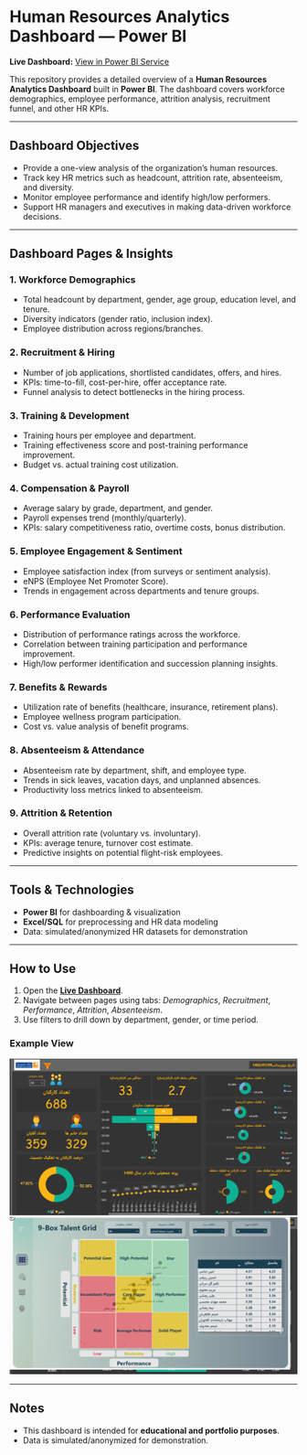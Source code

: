 

#  Human Resources Analytics Dashboard — Power BI

**Live Dashboard:** [View in Power BI Service](https://app.powerbi.com/view?r=eyJrIjoiYTdiMmQwMjgtZDAzMC00ZDQxLThlMDctZDdhMDBlOWMyYmU1IiwidCI6IjljNTRkZmMyLTMxMTktNDVlMC1hYTIzLWE5Nzg5ZDZiNzIyOCIsImMiOjEwfQ==&pageName=ReportSection2157055447745ac30049)

This repository provides a detailed overview of a **Human Resources Analytics Dashboard** built in **Power BI**. The dashboard covers workforce demographics, employee performance, attrition analysis, recruitment funnel, and other HR KPIs.

---

## Dashboard Objectives
- Provide a one-view analysis of the organization’s human resources.
- Track key HR metrics such as headcount, attrition rate, absenteeism, and diversity.
- Monitor employee performance and identify high/low performers.
- Support HR managers and executives in making data-driven workforce decisions.

---

## Dashboard Pages & Insights

### 1. **Workforce Demographics**
- Total headcount by department, gender, age group, education level, and tenure.
- Diversity indicators (gender ratio, inclusion index).
- Employee distribution across regions/branches.

### 2. **Recruitment & Hiring**
- Number of job applications, shortlisted candidates, offers, and hires.
- KPIs: time-to-fill, cost-per-hire, offer acceptance rate.
- Funnel analysis to detect bottlenecks in the hiring process.

### 3. **Training & Development**
- Training hours per employee and department.
- Training effectiveness score and post-training performance improvement.
- Budget vs. actual training cost utilization.

### 4. **Compensation & Payroll**
- Average salary by grade, department, and gender.
- Payroll expenses trend (monthly/quarterly).
- KPIs: salary competitiveness ratio, overtime costs, bonus distribution.

### 5. **Employee Engagement & Sentiment**
- Employee satisfaction index (from surveys or sentiment analysis).
- eNPS (Employee Net Promoter Score).
- Trends in engagement across departments and tenure groups.

### 6. **Performance Evaluation**
- Distribution of performance ratings across the workforce.
- Correlation between training participation and performance improvement.
- High/low performer identification and succession planning insights.

### 7. **Benefits & Rewards**
- Utilization rate of benefits (healthcare, insurance, retirement plans).
- Employee wellness program participation.
- Cost vs. value analysis of benefit programs.

### 8. **Absenteeism & Attendance**
- Absenteeism rate by department, shift, and employee type.
- Trends in sick leaves, vacation days, and unplanned absences.
- Productivity loss metrics linked to absenteeism.

### 9. **Attrition & Retention**
- Overall attrition rate (voluntary vs. involuntary).
- KPIs: average tenure, turnover cost estimate.
- Predictive insights on potential flight-risk employees.

---

## Tools & Technologies
- **Power BI** for dashboarding & visualization  
- **Excel/SQL** for preprocessing and HR data modeling  
- Data: simulated/anonymized HR datasets for demonstration  

---

## How to Use
1. Open the **[Live Dashboard](https://app.powerbi.com/view?r=eyJrIjoiYTdiMmQwMjgtZDAzMC00ZDQxLThlMDctZDdhMDBlOWMyYmU1IiwidCI6IjljNTRkZmMyLTMxMTktNDVlMC1hYTIzLWE5Nzg5ZDZiNzIyOCIsImMiOjEwfQ==&pageName=ReportSection2157055447745ac30049)**.  
2. Navigate between pages using tabs: *Demographics*, *Recruitment*, *Performance*, *Attrition*, *Absenteeism*.  
3. Use filters to drill down by department, gender, or time period.  

### Example View  
![HR Dashboard](assets/p1.png)
![HR Dashboard](assets/p3.png)

---

##  Notes
- This dashboard is intended for **educational and portfolio purposes**.  
- Data is simulated/anonymized for demonstration.  

